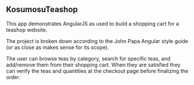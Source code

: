 ## KosumosuTeashop ##

This app demonstrates AngularJS as used to build a shopping cart
for a teashop website.

The project is broken down according to the John Papa Angular style
guide (or as close as makes sense for its scope).

The user can browse teas by category, search for specific teas, and
add/remove them from their shopping cart. When they are satisfied
they can verify the teas and quantities at the checkout page
before finalizing the order.
